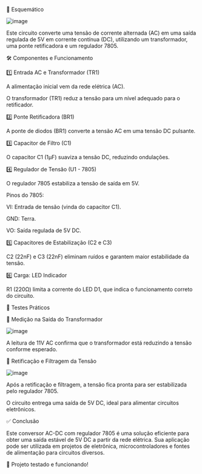 

📜 Esquemático

![image](https://github.com/user-attachments/assets/611c4006-0028-473c-ac47-334ff36793c2)


Este circuito converte uma tensão de corrente alternada (AC) em uma saída regulada de 5V em corrente contínua (DC), utilizando um transformador, uma ponte retificadora e um regulador 7805.

🛠 Componentes e Funcionamento

1️⃣ Entrada AC e Transformador (TR1)

A alimentação inicial vem da rede elétrica (AC).

O transformador (TR1) reduz a tensão para um nível adequado para o retificador.

2️⃣ Ponte Retificadora (BR1)

A ponte de diodos (BR1) converte a tensão AC em uma tensão DC pulsante.

3️⃣ Capacitor de Filtro (C1)

O capacitor C1 (1µF) suaviza a tensão DC, reduzindo ondulações.

4️⃣ Regulador de Tensão (U1 - 7805)

O regulador 7805 estabiliza a tensão de saída em 5V.

Pinos do 7805:

VI: Entrada de tensão (vinda do capacitor C1).

GND: Terra.

VO: Saída regulada de 5V DC.

5️⃣ Capacitores de Estabilização (C2 e C3)

C2 (22nF) e C3 (22nF) eliminam ruídos e garantem maior estabilidade da tensão.

6️⃣ Carga: LED Indicador

R1 (220Ω) limita a corrente do LED D1, que indica o funcionamento correto do circuito.

🔬 Testes Práticos

📌 Medição na Saída do Transformador

![image](https://github.com/user-attachments/assets/bc355abc-d1d4-4fd3-9f4c-abbfc7bd4a4a)



A leitura de 11V AC confirma que o transformador está reduzindo a tensão conforme esperado.

📌 Retificação e Filtragem da Tensão


![image](https://github.com/user-attachments/assets/1dfd02e0-064f-4cff-89c3-a515198d7736)


Após a retificação e filtragem, a tensão fica pronta para ser estabilizada pelo regulador 7805.

O circuito entrega uma saída de 5V DC, ideal para alimentar circuitos eletrônicos.

✅ Conclusão

Este conversor AC-DC com regulador 7805 é uma solução eficiente para obter uma saída estável de 5V DC a partir da rede elétrica. Sua aplicação pode ser utilizada em projetos de eletrônica, microcontroladores e fontes de alimentação para circuitos diversos.

🚀 Projeto testado e funcionando!
